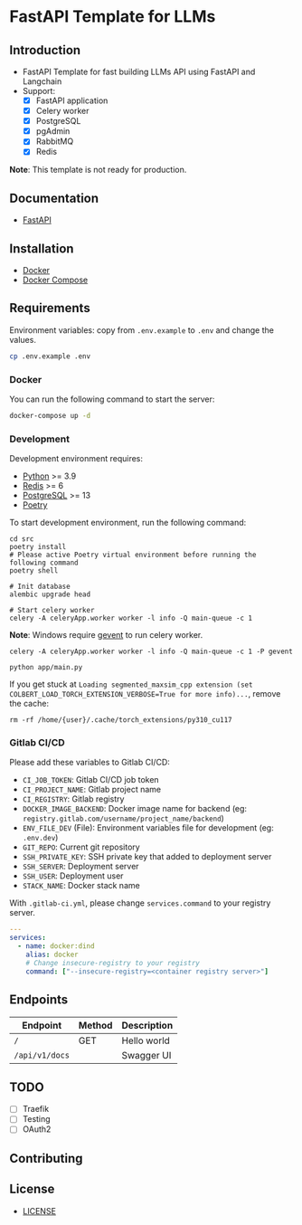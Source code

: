 # FastAPI Template for LLMs

## Introduction

- FastAPI Template for fast building LLMs API using FastAPI and Langchain
- Support:
  - [x] FastAPI application
  - [x] Celery worker
  - [x] PostgreSQL
  - [x] pgAdmin
  - [x] RabbitMQ
  - [x] Redis

**Note**: This template is not ready for production.

## Documentation

- [FastAPI](https://fastapi.tiangolo.com/)

## Installation

- [Docker](https://www.docker.com/)
- [Docker Compose](https://docs.docker.com/compose/)

## Requirements

Environment variables: copy from `.env.example` to `.env` and change the values.

```bash
cp .env.example .env
```

### Docker

You can run the following command to start the server:

```bash
docker-compose up -d
```

### Development

Development environment requires:

- [Python](https://www.python.org/) >= 3.9
- [Redis](https://redis.io/) >= 6
- [PostgreSQL](https://www.postgresql.org/) >= 13
- [Poetry](https://python-poetry.org/)

To start development environment, run the following command:

```shell
cd src
poetry install
# Please active Poetry virtual environment before running the following command
poetry shell
```

```shell
# Init database
alembic upgrade head
```

```shell
# Start celery worker
celery -A celeryApp.worker worker -l info -Q main-queue -c 1
```

**Note**: Windows require [gevent](https://pypi.org/project/gevent/) to run celery worker.

```shell
celery -A celeryApp.worker worker -l info -Q main-queue -c 1 -P gevent
```

```shell
python app/main.py

```

If you get stuck at `Loading segmented_maxsim_cpp extension (set COLBERT_LOAD_TORCH_EXTENSION_VERBOSE=True for more info)...`, remove the cache:

```shell
rm -rf /home/{user}/.cache/torch_extensions/py310_cu117
```

### Gitlab CI/CD

Please add these variables to Gitlab CI/CD:

- `CI_JOB_TOKEN`: Gitlab CI/CD job token
- `CI_PROJECT_NAME`: Gitlab project name
- `CI_REGISTRY`: Gitlab registry
- `DOCKER_IMAGE_BACKEND`: Docker image name for backend (eg: `registry.gitlab.com/username/project_name/backend`)
- `ENV_FILE_DEV` (File): Environment variables file for development (eg: `.env.dev`)
- `GIT_REPO`: Current git repository
- `SSH_PRIVATE_KEY`: SSH private key that added to deployment server
- `SSH_SERVER`: Deployment server
- `SSH_USER`: Deployment user
- `STACK_NAME`: Docker stack name

With `.gitlab-ci.yml`, please change `services.command` to your registry server.

```yaml
---
services:
  - name: docker:dind
    alias: docker
    # Change insecure-registry to your registry
    command: ["--insecure-registry=<container registry server>"]
```

## Endpoints

| Endpoint       | Method | Description |
| -------------- | ------ | ----------- |
| `/`            | GET    | Hello world |
| `/api/v1/docs` |        | Swagger UI  |

## TODO

- [ ] Traefik
- [ ] Testing
- [ ] OAuth2

## Contributing

## License

- [LICENSE](LICENSE)
